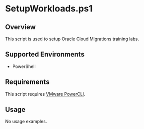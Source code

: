 # SetupWorkloads.ps1

## Overview
This script is used to setup Oracle Cloud Migrations training labs.

## Supported Environments
- PowerShell
  
## Requirements
This script requires [VMware PowerCLI](https://developer.vmware.com/web/tool/vmware-powercli/).

## Usage

No usage examples.